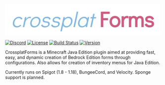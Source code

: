 <img alt="CrossplatForms" width="500" src="https://github.com/ProjectG-Plugins/CrossplatForms/blob/main/images/crossplatForms.svg" /> 

[![Discord](https://img.shields.io/discord/853331530004299807?color=7289da&label=discord&logo=discord&logoColor=white)](https://discord.gg/M2SvqCu4e9)
[![License](https://img.shields.io/badge/License-GPL-orange)](https://github.com/ProjectG-Plugins/GeyserUpdater/blob/master/LICENSE)
[![Build Status](https://ci.projectg.dev/job/CrossplatForms/job/main/badge/icon)](https://ci.projectg.dev/job/CrossplatForms/job/main/)
[![Version](https://img.shields.io/badge/version-0.3.0-blue)](https://github.com/ProjectG-Plugins/CrossplatForms/actions/workflows/push-master.yml)

CrossplatForms is a Minecraft Java Edition plugin aimed at providing fast, easy, and dynamic creation of Bedrock Edition forms through configurations. Also allows for creation of inventory menus for Java Edition.

Currently runs on Spigot (1.8 - 1.18), BungeeCord, and Velocity. Sponge support is planned.
